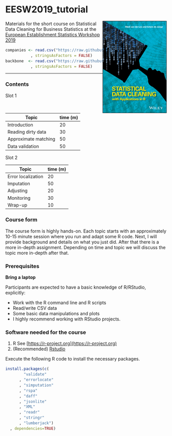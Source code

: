 # EESW2019_tutorial

<a href="https://www.amazon.com/Statistical-Data-Cleaning-Applications-R/dp/1118897153"><img align="right" src="src/00tex/sdcr.jpg" width=200></a>

Materials for the short course on Statistical Data Cleaning for Business
Statistics at the 
[European Establishment Statistics Workshop 2019](https://statswiki.unece.org/display/ENBES/EESW19)


```r
companies <- read.csv("https://raw.githubusercontent.com/data-cleaning/EESW2019_tutorial/master/01raw/companies.csv"
           , stringsAsFactors = FALSE) 
backbone  <- read.csv("https://raw.githubusercontent.com/data-cleaning/EESW2019_tutorial/master/01raw/backbone.csv"
           , stringsAsFactors = FALSE)

```


----

### Contents 

Slot 1 

|Topic                 | time (m)  |
|----------------------|-----------|
|Introduction          | 20        |
|Reading dirty data    | 30        |
|Approximate matching  | 50        |
|Data validation       | 50        |


Slot 2 


|Topic                 | time (m)  |
|----------------------|-----------|
| Error localization   | 20        |
| Imputation           | 50        |
| Adjusting            | 20        |
| Monitoring           | 30        |
| Wrap-up              | 10        |

### Course form

The course form is highly hands-on. Each topic starts with an approximately
10-15 minute session where you run and adapt some R code. Next, I will provide
background and details on what you just did. After that there is a more
in-depth assignment. Depending on time and topic we will discuss the topic more
in-depth after that.




### Prerequisites

**Bring a laptop**

Participants are expected to have a basic knowledge of R/RStudio, explicitly:

- Work with the R command line and R scripts
- Read/write CSV data
- Some basic data manipulations and plots
- I highly recommend working with RStudio projects.

### Software needed for the course

1. R See [https://r-project.org](https://r-project.org)
2. (Recommended) [Rstudio](https://rstudio.com)

Execute the following R code to install the necessary packages.

```r
install.packages(c(
        "validate"
      , "errorlocate"
      , "simputation"
      , "rspa"
      , "daff"
      , "jsonlite"
      , "XML"
      , "readr"
      , "stringr"
      , "lumberjack")
  , dependencies=TRUE)
```





